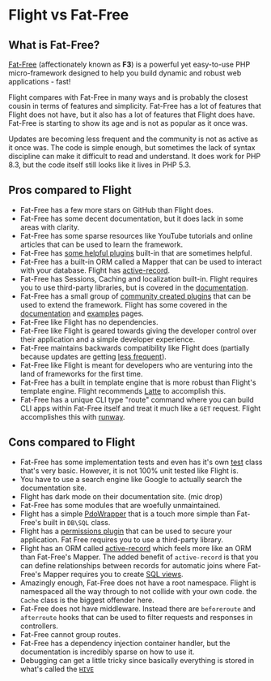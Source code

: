 # Flight vs Fat-Free

## What is Fat-Free?
[Fat-Free](https://fatfreeframework.com) (affectionately known as **F3**) is a powerful yet easy-to-use PHP micro-framework designed to help you build dynamic and robust 
web applications - fast!

Flight compares with Fat-Free in many ways and is probably the closest cousin in terms of features and simplicity. Fat-Free has a
lot of features that Flight does not have, but it also has a lot of features that Flight does have. Fat-Free is starting to show its age
and is not as popular as it once was.

Updates are becoming less frequent and the community is not as active as it once was. The code is simple enough, but sometimes the lack of
syntax discipline can make it difficult to read and understand. It does work for PHP 8.3, but the code itself still looks like it lives in
PHP 5.3.

## Pros compared to Flight

- Fat-Free has a few more stars on GitHub than Flight does.
- Fat-Free has some decent documentation, but it does lack in some areas with clarity.
- Fat-Free has some sparse resources like YouTube tutorials and online articles that can be used to learn the framework.
- Fat-Free has [some helpful plugins](https://fatfreeframework.com/3.8/api-reference) built-in that are sometimes helpful.
- Fat-Free has a built-in ORM called a Mapper that can be used to interact with your database. Flight has [active-record](/awesome-plugins/active-record).
- Fat-Free has Sessions, Caching and localization built-in. Flight requires you to use third-party libraries, but is covered in the [documentation](/awesome-plugins).
- Fat-Free has a small group of [community created plugins](https://fatfreeframework.com/3.8/development#Community) that can be used to extend the framework. Flight has some covered in the [documentation](/awesome-plugins) and [examples](/examples) pages.
- Fat-Free like Flight has no dependencies.
- Fat-Free like Flight is geared towards giving the developer control over their application and a simple developer experience.
- Fat-Free maintains backwards compatibility like Flight does (partially because updates are getting [less frequent](https://github.com/bcosca/fatfree/releases)).
- Fat-Free like Flight is meant for developers who are venturing into the land of frameworks for the first time.
- Fat-Free has a built in template engine that is more robust than Flight's template engine. Flight recommends [Latte](/awesome-plugins/latte) to accomplish this.
- Fat-Free has a unique CLI type "route" command where you can build CLI apps within Fat-Free itself and treat it much like a `GET` request. Flight accomplishes this with [runway](/awesome-plugins/runway).

## Cons compared to Flight

- Fat-Free has some implementation tests and even has it's own [test](https://fatfreeframework.com/3.8/test) class that's very basic. However,
  it is not 100% unit tested like Flight is. 
- You have to use a search engine like Google to actually search the documentation site.
- Flight has dark mode on their documentation site. (mic drop)
- Fat-Free has some modules that are woefully unmaintained.
- Flight has a simple [PdoWrapper](/awesome-plugins/pdo-wrapper) that is a touch more simple than Fat-Free's built in `DB\SQL` class.
- Flight has a [permissions plugin](/awesome-plugins/permissions) that can be used to secure your application. Fat Free requires you to use 
  a third-party library.
- Flight has an ORM called [active-record](/awesome-plugins/active-record) which feels more like an ORM than Fat-Free's Mapper.
  The added benefit of `active-record` is that you can define relationships between records for automatic joins where Fat-Free's Mapper
  requires you to create [SQL views](https://fatfreeframework.com/3.8/databases#ProsandCons).
- Amazingly enough, Fat-Free does not have a root namespace. Flight is namespaced all the way through to not collide with your own code.
  the `Cache` class is the biggest offender here.
- Fat-Free does not have middleware. Instead there are `beforeroute` and `afterroute` hooks that can be used to filter requests and responses in controllers.
- Fat-Free cannot group routes.
- Fat-Free has a dependency injection container handler, but the documentation is incredibly sparse on how to use it.
- Debugging can get a little tricky since basically everything is stored in what's called the [`HIVE`](https://fatfreeframework.com/3.8/quick-reference)
